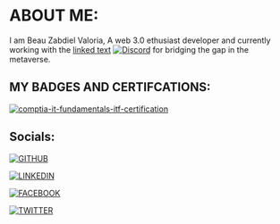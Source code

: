 # ABOUT ME:
I am Beau Zabdiel Valoria, A web 3.0 ethusiast developer and currently working with the [linked text](https://metana.org "Title") [![Discord](https://img.shields.io/badge/Discord-7289DA?style=for-the-badge&logo=discord&logoColor=white)](https://discord/metanagaming)  for bridging the gap in the metaverse.

## MY BADGES AND CERTIFCATIONS:

[![comptia-it-fundamentals-itf-certification](https://user-images.githubusercontent.com/89659909/148382984-8203eb6d-7861-414b-be0d-b0fe4998bb9d.png)](https://www.credly.com/badges/973a1b76-a9e3-483d-9cf1-4d0f470f2edd/public_url)

## Socials:

[![GITHUB](https://img.shields.io/badge/GitHub-100000?style=for-the-badge&logo=github&logoColor=white "title-1" )](https://github.com/Zabbb)

[![LINKEDIN](https://img.shields.io/badge/LinkedIn-0077B5?style=for-the-badge&logo=linkedin&logoColor=white "title-2" )](https://www.linkedin.com/in/beau-zabdiel-valoria-495346210/)

[![FACEBOOK](https://img.shields.io/badge/Facebook-1877F2?style=for-the-badge&logo=facebook&logoColor=white "title-3" )](https://www.facebook.com/beauzabdiel.valoria06/)

[![TWITTER](https://img.shields.io/badge/Twitter-1DA1F2?style=for-the-badge&logo=twitter&logoColor=white "title-4" )](https://twitter.com/ZabbZabbbbb)

